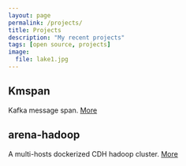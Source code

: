 ```yaml
---
layout: page
permalink: /projects/
title: Projects
description: "My recent projects"
tags: [open source, projects]
image:
  file: lake1.jpg
---
```


## Kmspan

Kafka message span. [More](https://github.com/binyuanchen/kmspan)

## arena-hadoop

A multi-hosts dockerized CDH hadoop cluster. [More](https://github.com/binyuanchen/arena-hadoop)
